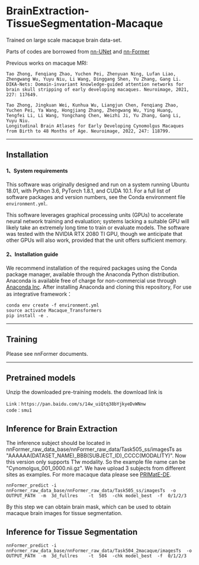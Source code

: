 # BrainExtraction-TissueSegmentation-Macaque
Trained on large scale macaque brain data-set.

Parts of codes are borrowed from [nn-UNet](https://github.com/MIC-DKFZ/nnUNet) and [nn-Former](https://github.com/282857341/nnFormer)

Previous works on macaque MRI:
```
Tao Zhong, Fenqiang Zhao, Yuchen Pei, Zhenyuan Ning, Lufan Liao, Zhengwang Wu, Yuyu Niu, Li Wang, Dinggang Shen, Yu Zhang, Gang Li. 
DIKA-Nets: Domain-invariant knowledge-guided attention networks for brain skull stripping of early developing macaques. Neuroimage, 2021, 227: 117649. 

Tao Zhong, Jingkuan Wei, Kunhua Wu, Liangjun Chen, Fenqiang Zhao, Yuchen Pei, Ya Wang, Hongjiang Zhang, Zhengwang Wu, Ying Huang, Tengfei Li, Li Wang, Yongchang Chen, Weizhi Ji, Yu Zhang, Gang Li, Yuyu Niu. 
Longitudinal Brain Atlases for Early Developing Cynomolgus Macaques from Birth to 48 Months of Age. Neuroimage, 2022, 247: 118799.
```
---
## Installation
#### 1、System requirements
This software was originally designed and run on a system running Ubuntu 18.01, with Python 3.6, PyTorch 1.8.1, and CUDA 10.1. For a full list of software packages and version numbers, see the Conda environment file `environment.yml`. 

This software leverages graphical processing units (GPUs) to accelerate neural network training and evaluation; systems lacking a suitable GPU will likely take an extremely long time to train or evaluate models. The software was tested with the NVIDIA RTX 2080 TI GPU, though we anticipate that other GPUs will also work, provided that the unit offers sufficient memory. 

#### 2、Installation guide

We recommend installation of the required packages using the Conda package manager, available through the Anaconda Python distribution. Anaconda is available free of charge for non-commercial use through [Anaconda Inc](https://www.anaconda.com/products/individual). After installing Anaconda and cloning this repository, For use as integrative framework：
```
conda env create -f environment.yml
source activate Macaque_Transformers
pip install -e .
```

---

## Training
Please see nnFormer documents.


---
## Pretrained models
Unzip the downloaded pre-training models.
the download link is 
```
Link：https://pan.baidu.com/s/14w_uiQtq38bYjkyeDvWNnw 
code：smu1
```


## Inference for Brain Extraction
The inference subject should be located in nnFormer_raw_data_base/nnFormer_raw_data/Task505_ss/imagesTs as "AAAAAA(DATASET_NAME)_BBB(SUBJECT_ID)_CCCC(MODALITY)".
Now this version only supports T1w modality. So the example file name can be "Cynomolgus_001_0000.nii.gz". We have upload 3 subjects from different sites as examples. For more macaque data please see [PRIMatE-DE](http://fcon_1000.projects.nitrc.org/indi/PRIMEdownloads.html).

```
nnFormer_predict -i nnFormer_raw_data_base/nnFormer_raw_data/Task505_ss/imagesTs  -o  OUTPUT_PATH  -m  3d_fullres    -t  505  -chk model_best  -f  0/1/2/3
```
By this step we can obtain brain mask, which can be used to obtain macaque brain images for tissue segmentation.
## Inference for Tissue Segmentation
```
nnFormer_predict -i nnFormer_raw_data_base/nnFormer_raw_data/Task504_2macaque/imagesTs  -o  OUTPUT_PATH  -m  3d_fullres    -t  504  -chk model_best  -f  0/1/2/3
```


